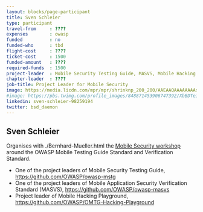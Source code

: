 ```yaml
---
layout: blocks/page-participant
title: Sven Schleier
type: participant
travel-from     : ????
expenses        : owasp
funded          : no
funded-who      : tbd
flight-cost     : ????
ticket-cost     : 1500
funded-amount   : ????
required-funds  : 1500
project-leader  : Mobile Security Testing Guide, MASVS, Mobile Hacking Playground
chapter-leader  : ????
job-title: Project Leader for Mobile Security
image: https://media.licdn.com/mpr/mpr/shrinknp_200_200/AAEAAQAAAAAAAAsFAAAAJGRkYzMyOWFhLTgyNTctNGZmNC1iZDU3LWY5YzMwZTIzZDZkOA.jpg
#image: https://pbs.twimg.com/profile_images/848871453906747392/XbBDTeib.jpg
linkedin: sven-schleier-98259194
twitter: bsd_daemon
---
```


## Sven Schleier

Organises with ./Bernhard-Mueller.html the [Mobile Security workshop](http://owaspsummit.org/Working-Sessions/Mobile-Security/) around the OWASP Mobile Testing Guide Standard and Verification Standard. 

* One of the project leaders of Mobile Security Testing Guide, https://github.com/OWASP/owasp-mstg
* One of the project leaders of Mobile Application Security Verification Standard (MASVS), https://github.com/OWASP/owasp-masvs
* Project leader of Mobile Hacking Playground, https://github.com/OWASP/OMTG-Hacking-Playground

